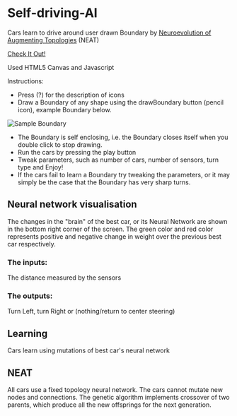 # Self-driving-AI

Cars learn to drive around user drawn Boundary by [Neuroevolution of Augmenting Topologies](https://en.wikipedia.org/wiki/Neuroevolution_of_augmenting_topologies) (NEAT)

[Check It Out!](https://manassarpatwar.github.io/Self-driving-AI/)

Used HTML5 Canvas and Javascript

Instructions:
* Press (?) for the description of icons
* Draw a Boundary of any shape using the drawBoundary button (pencil icon), example Boundary below.

![Sample Boundary](https://user-images.githubusercontent.com/44678221/71773884-117ba000-2f5d-11ea-929d-5d46a0dcd7be.png)

* The Boundary is self enclosing, i.e. the Boundary closes itself when you double click to stop drawing.
* Run the cars by pressing the play button
* Tweak parameters, such as number of cars, number of sensors, turn type and Enjoy!
* If the cars fail to learn a Boundary try tweaking the parameters, or it may simply be the case that the Boundary has very sharp turns.

## Neural network visualisation
The changes in the "brain" of the best car, or its Neural Network are shown in the bottom right corner of the screen.
The green color and red color represents positive and negative change in weight over the previous best car respectively.

### The inputs:
The distance measured by the sensors

### The outputs:
Turn Left, turn Right or (nothing/return to center steering)

## Learning
Cars learn using mutations of best car's neural network

## NEAT
All cars use a fixed topology neural network. The cars cannot mutate new nodes and connections. The genetic algorithm implements crossover of two parents, which produce all the new offsprings for the next generation.

